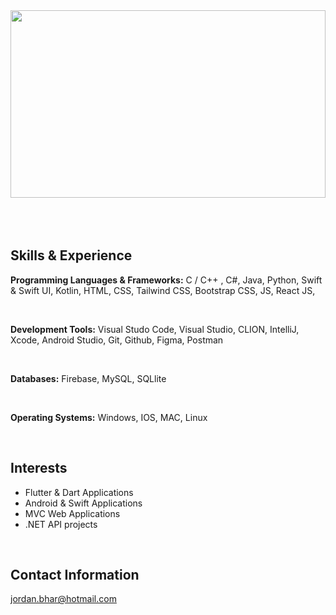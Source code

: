 <img src="https://github.com/JordanBhar/JordanBhar/assets/48815489/5d8c1d7d-b415-4349-b1c9-cfdc4eb2baa5" width="100%" height="300px">

</br>
</br>
</br>
</br>

## Skills & Experience
**Programming Languages & Frameworks:**
C / C++ , C#, Java, Python, Swift & Swift UI, Kotlin, HTML, CSS, Tailwind CSS, Bootstrap CSS, JS, React JS, 

</br>

**Development Tools:**
Visual Studo Code, Visual Studio, CLION, IntelliJ, Xcode, Android Studio, Git, Github, Figma, Postman

</br>

**Databases:**
Firebase, MySQL, SQLlite

</br>

**Operating Systems:**
Windows, IOS, MAC, Linux

</br>

## Interests

- Flutter & Dart Applications
- Android & Swift Applications
- MVC Web Applications
- .NET API projects

</br> 

## Contact Information

jordan.bhar@hotmail.com


<!---
JordanBhar/JordanBhar is a ✨ special ✨ repository because its `README.md` (this file) appears on your GitHub profile.
You can click the Preview link to take a look at your changes.
--->
